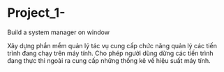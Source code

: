# Project_1-
Build a system manager on window

Xây dựng phần mềm quản lý tác vụ cung cấp chức năng quản lý các tiến trình đang chạy trên máy tính. 
Cho phép người dùng dừng các tiến trình đang thực thi ngoài ra cung cấp những thống kê về hiệu suất máy tính.
